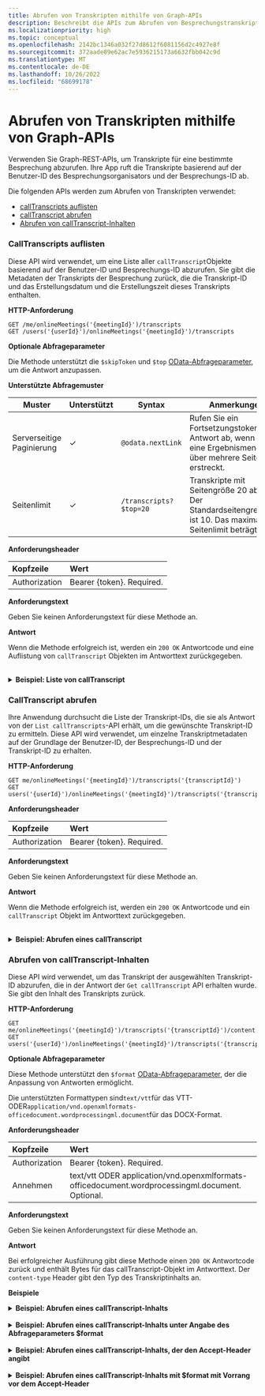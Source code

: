 ```yaml
---
title: Abrufen von Transkripten mithilfe von Graph-APIs
description: Beschreibt die APIs zum Abrufen von Besprechungstranskripten.
ms.localizationpriority: high
ms.topic: conceptual
ms.openlocfilehash: 2142bc1346a032f27d8612f6081156d2c4927e8f
ms.sourcegitcommit: 372aade09e62ac7e5936215173a6632fbb042c9d
ms.translationtype: MT
ms.contentlocale: de-DE
ms.lasthandoff: 10/26/2022
ms.locfileid: "68699178"
---
```

# <a name="use-graph-apis-to-fetch-transcript"></a>Abrufen von Transkripten mithilfe von Graph-APIs

Verwenden Sie Graph-REST-APIs, um Transkripte für eine bestimmte Besprechung abzurufen. Ihre App ruft die Transkripte basierend auf der Benutzer-ID des Besprechungsorganisators und der Besprechungs-ID ab.

Die folgenden APIs werden zum Abrufen von Transkripten verwendet:

- [callTranscripts auflisten](#list-calltranscripts)
- [callTranscript abrufen](#get-calltranscript)
- [Abrufen von callTranscript-Inhalten](#get-calltranscript-content)

### <a name="list-calltranscripts"></a>CallTranscripts auflisten

Diese API wird verwendet, um eine Liste aller `callTranscript`Objekte basierend auf der Benutzer-ID und Besprechungs-ID abzurufen. Sie gibt die Metadaten der Transkripts der Besprechung zurück, die die Transkript-ID und das Erstellungsdatum und die Erstellungszeit dieses Transkripts enthalten.

**HTTP-Anforderung**

```http
GET /me/onlineMeetings('{meetingId}')/transcripts
GET /users('{userId}')/onlineMeetings('{meetingId}')/transcripts
```

**Optionale Abfrageparameter**

Die Methode unterstützt die `$skipToken` und `$top` [OData-Abfrageparameter](/graph/query-parameters), um die Antwort anzupassen.

**Unterstützte Abfragemuster**

| Muster                | Unterstützt | Syntax                                 | Anmerkungen |
| ---------------------- | ------- | -------------------------------------- | ----- |
| Serverseitige Paginierung |     ✓     | `@odata.nextLink`                      | Rufen Sie ein Fortsetzungstoken in der Antwort ab, wenn sich eine Ergebnismenge über mehrere Seiten erstreckt. |
| Seitenlimit             |     ✓     | `/transcripts?$top=20` | Transkripte mit Seitengröße 20 abrufen. Der Standardseitengrenzwert ist 10. Das maximale Seitenlimit beträgt 100. |

**Anforderungsheader**

| Kopfzeile       | Wert |
|:---------------|:--------|
| Authorization  | Bearer {token}. Required.  |

**Anforderungstext**

Geben Sie keinen Anforderungstext für diese Methode an.

**Antwort**

Wenn die Methode erfolgreich ist, werden ein `200 OK` Antwortcode und eine Auflistung von `callTranscript` Objekten im Antworttext zurückgegeben.

<br>
<details>
<summary><b>Beispiel: Liste von callTranscript</b></summary>
<br>
<b>Anforderung</b>
<br>

```http
GET https://graph.microsoft.com/beta/users/ba321e0d-79ee-478d-8e28-85a19507f456/onlineMeetings/MSo1N2Y5ZGFjYy03MWJmLTQ3NDMtYjQxMy01M2EdFGkdRWHJlQ/transcripts
```

<br>
<b>Antwort</b>
<br>

> [!NOTE]
> Das hier gezeigte Antwortobjekt wird möglicherweise zur besseren Lesbarkeit verkürzt.

```http
HTTP/1.1 200 OK
Content-Type: application/json

{
    "@odata.context": "https://graph.microsoft.com/beta/$metadata#users('ba321e0d-79ee-478d-8e28-85a19507f456')/onlineMeetings('MSo1N2Y5ZGFjYy03MWJmLTQ3NDMtYjQxMy01M2EdFGkdRWHJlQ')/transcripts",
    "@odata.count": 3,
    "@odata.nextLink": "https://graph.microsoft.com/beta/users('ba321e0d-79ee-478d-8e28-85a19507f456')/onlineMeetings('MSo1N2Y5ZGFjYy03MWJmLTQ3NDMtYjQxMy01M2EdFGkdRWHJlQ')/transcripts?$skiptoken=MSMjMCMjMjAyMS0wOS0xNlQxMzo1OToyNy4xMjEwMzgzWg%3d%3d",
    "value": [
        {
            "id": "MSMjMCMjZDAwYWU3NjUtNmM2Yi00NjQxLTgwMWQtMTkzMmFmMjEzNzdh",
            "createdDateTime": "2021-09-17T06:09:24.8968037Z"
        },
        {
            "id": "MSMjMCMjMzAxNjNhYTctNWRmZi00MjM3LTg5MGQtNWJhYWZjZTZhNWYw",
            "createdDateTime": "2021-09-16T18:58:58.6760692Z"
        },
        {
            "id": "MSMjMCMjNzU3ODc2ZDYtOTcwMi00MDhkLWFkNDItOTE2ZDNmZjkwZGY4",
            "createdDateTime": "2021-09-16T18:56:00.9038309Z"
        }        
    ]
}
```

</details>

### <a name="get-calltranscript"></a>CallTranscript abrufen

Ihre Anwendung durchsucht die Liste der Transkript-IDs, die sie als Antwort von der `List callTranscripts`-API erhält, um die gewünschte Transkript-ID zu ermitteln. Diese API wird verwendet, um einzelne Transkriptmetadaten auf der Grundlage der Benutzer-ID, der Besprechungs-ID und der Transkript-ID zu erhalten.

**HTTP-Anforderung**

```http
GET me/onlineMeetings('{meetingId}')/transcripts('{transcriptId}')
GET users('{userId}')/onlineMeetings('{meetingId}')/transcripts('{transcriptId}')
```

**Anforderungsheader**

| Kopfzeile       | Wert |
|:---------------|:--------|
| Authorization  | Bearer {token}. Required.  |

**Anforderungstext**

Geben Sie keinen Anforderungstext für diese Methode an.

**Antwort**

Wenn die Methode erfolgreich ist, werden ein `200 OK` Antwortcode und ein `callTranscript` Objekt im Antworttext zurückgegeben.

<br>
<details>
<summary><b>Beispiel: Abrufen eines callTranscript</b></summary>
<br>
<b>Anforderung</b>
<br>

```http
GET https://graph.microsoft.com/beta/users/ba321e0d-79ee-478d-8e28-85a19507f456/onlineMeetings/MSo1N2Y5ZGFjYy03MWJmLTQ3NDMtYjQxMy01M2EdFGkdRWHJlQ/transcripts/MSMjMCMjNzU3ODc2ZDYtOTcwMi00MDhkLWFkNDItOTE2ZDNmZjkwZGY4
```

<br>
<b>Antwort</b>
<br>

> [!NOTE]
> Das hier gezeigte Antwortobjekt wird möglicherweise zur besseren Lesbarkeit verkürzt.

```http
HTTP/1.1 200 OK
Content-type: application/json

{
    "@odata.context": "https://graph.microsoft.com/beta/$metadata#users('ba321e0d-79ee-478d-8e28-85a19507f456')/onlineMeetings('MSo1N2Y5ZGFjYy03MWJmLTQ3NDMtYjQxMy01M2EdFGkdRWHJlQ')/transcripts/$entity",
    "id": "MSMjMCMjNzU3ODc2ZDYtOTcwMi00MDhkLWFkNDItOTE2ZDNmZjkwZGY4",
    "createdDateTime": "2021-09-17T06:09:24.8968037Z"
}
```

</details>

### <a name="get-calltranscript-content"></a>Abrufen von callTranscript-Inhalten

Diese API wird verwendet, um das Transkript der ausgewählten Transkript-ID abzurufen, die in der Antwort der `Get callTranscript` API erhalten wurde. Sie gibt den Inhalt des Transkripts zurück.

**HTTP-Anforderung**

```http
GET me/onlineMeetings('{meetingId}')/transcripts('{transcriptId}')/content
GET users('{userId}')/onlineMeetings('{meetingId}')/transcripts('{transcriptId}')/content
```

**Optionale Abfrageparameter**

Diese Methode unterstützt den `$format` [OData-Abfrageparameter](/graph/query-parameters), der die Anpassung von Antworten ermöglicht.

Die unterstützten Formattypen sind`text/vtt`für das VTT- ODER`application/vnd.openxmlformats-officedocument.wordprocessingml.document`für das DOCX-Format.

**Anforderungsheader**

| Kopfzeile       | Wert |
|:---------------|:--------|
| Authorization  | Bearer {token}. Required.  |
| Annehmen  | text/vtt ODER application/vnd.openxmlformats-officedocument.wordprocessingml.document. Optional.  |

**Anforderungstext**

Geben Sie keinen Anforderungstext für diese Methode an.

**Antwort**

Bei erfolgreicher Ausführung gibt diese Methode einen `200 OK` Antwortcode zurück und enthält Bytes für das callTranscript-Objekt im Antworttext. Der `content-type` Header gibt den Typ des Transkriptinhalts an.

**Beispiele**
<br>
<details>
<summary><b>Beispiel: Abrufen eines callTranscript-Inhalts</b></summary>
<br>
<b>Anforderung</b>
<br>

```http
GET https://graph.microsoft.com/beta/users/ba321e0d-79ee-478d-8e28-85a19507f456/onlineMeetings/MSo1N2Y5ZGFjYy03MWJmLTQ3NDMtYjQxMy01M2EdFGkdRWHJlQ/transcripts/MSMjMCMjNzU3ODc2ZDYtOTcwMi00MDhkLWFkNDItOTE2ZDNmZjkwZGY4/content
```

<br>
<b>Antwort</b>
<br>

Die Antwort enthält Bytes für das Transkript im Text. Der `content-type` Header gibt den Typ des Transkriptinhalts an.

> [!NOTE]
> Das hier gezeigte Antwortobjekt wird möglicherweise zur besseren Lesbarkeit verkürzt.

```http
HTTP/1.1 200 OK
Content-type: text/vtt

WEBVTT
    
0:0:0.0 --> 0:0:5.320
<v User Name>This is a transcript test.</v>
```

</details>
<br>
<details>
<summary><b> Beispiel: Abrufen eines callTranscript-Inhalts unter Angabe des Abfrageparameters $format</b></summary>
<br>
<b>Anforderung</b>
<br>

```http
GET https://graph.microsoft.com/beta/users/ba321e0d-79ee-478d-8e28-85a19507f456/onlineMeetings/MSo1N2Y5ZGFjYy03MWJmLTQ3NDMtYjQxMy01M2EdFGkdRWHJlQ/transcripts/MSMjMCMjNzU3ODc2ZDYtOTcwMi00MDhkLWFkNDItOTE2ZDNmZjkwZGY4/content?$format=text/vtt
 ```

<br>
<b>Antwort</b>
<br>

Die Antwort enthält Bytes für das Transkript im Text. Der `content-type` Header gibt den Typ des Transkriptinhalts an.

> [!NOTE]
> Das hier gezeigte Antwortobjekt wird möglicherweise zur besseren Lesbarkeit verkürzt.

```http
HTTP/1.1 200 OK
Content-type: text/vtt
    
WEBVTT
    
0:0:0.0 --> 0:0:5.320
<v User Name>This is a transcript test.</v>
```

</details>
<br>
<details>
<summary><b>Beispiel: Abrufen eines callTranscript-Inhalts, der den Accept-Header angibt</b></summary>
<br>
<b>Anforderung</b>
<br>

```http
GET https://graph.microsoft.com/beta/users/ba321e0d-79ee-478d-8e28-85a19507f456/onlineMeetings/MSo1N2Y5ZGFjYy03MWJmLTQ3NDMtYjQxMy01M2EdFGkdRWHJlQ/transcripts/MSMjMCMjNzU3ODc2ZDYtOTcwMi00MDhkLWFkNDItOTE2ZDNmZjkwZGY4/content
Accept: application/vnd.openxmlformats-officedocument.wordprocessingml.document
```

<br>
<b>Antwort</b>
<br>

Die Antwort enthält Bytes für das Transkript im Text. Der `content-Type` Header gibt den Typ des Transkriptinhalts an.

> [!NOTE]
> Das hier gezeigte Antwortobjekt wird möglicherweise zur besseren Lesbarkeit verkürzt.

```http
HTTP/1.1 200 OK
Content-type: application/vnd.openxmlformats-officedocument.wordprocessingml.document
    
0:0:0.0 --> 0:0:5.320
User Name
This is a transcript test.
```

</details>
<br>
<details>
<summary><b> Beispiel: Abrufen eines callTranscript-Inhalts mit $format mit Vorrang vor dem Accept-Header</b></summary>
<br>
<b>Anforderung</b>
<br>

```http
GET https://graph.microsoft.com/beta/users/ba321e0d-79ee-478d-8e28-85a19507f456/onlineMeetings/MSo1N2Y5ZGFjYy03MWJmLTQ3NDMtYjQxMy01M2EdFGkdRWHJlQ/transcripts/MSMjMCMjNzU3ODc2ZDYtOTcwMi00MDhkLWFkNDItOTE2ZDNmZjkwZGY4/content?$format=text/vtt
Accept: application/vnd.openxmlformats-officedocument.wordprocessingml.document
```

<br>
<b>Antwort</b>
<br>

Die Antwort enthält Bytes für das Transkript im Text. Der `content-Type` Header gibt den Typ des Transkriptinhalts an.

> [!NOTE]
> Das hier gezeigte Antwortobjekt wird möglicherweise zur besseren Lesbarkeit verkürzt.

```http
HTTP/1.1 200 OK
Content-type: text/vtt
    
WEBVTT
   
0:0:0.0 --> 0:0:5.320
<v User Name>This is a transcript test.</v>
```

</details>

